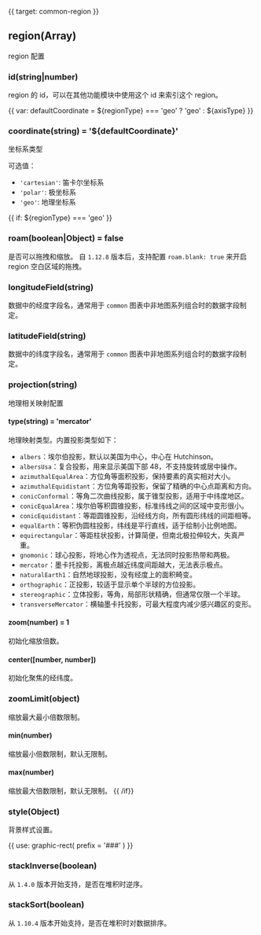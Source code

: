 {{ target: common-region }}

<!-- IRegionSpec -->

## region(Array)

region 配置

<!-- 图表布局配置 -->
<!-- IRegionSpec -->

### id(string|number)

region 的 id，可以在其他功能模块中使用这个 id 来索引这个 region。

{{ var: defaultCoordinate = ${regionType} === 'geo' ? 'geo' : ${axisType} }}

### coordinate(string) = '${defaultCoordinate}'

坐标系类型

可选值：

- `'cartesian'`: 笛卡尔坐标系
- `'polar'`: 极坐标系
- `'geo'`: 地理坐标系

{{ if: ${regionType} === 'geo' }}

### roam(boolean|Object) = false

是否可以拖拽和缩放。
自 `1.12.8` 版本后，支持配置 `roam.blank: true` 来开启 region 空白区域的拖拽。

### longitudeField(string)

数据中的经度字段名，通常用于 `common` 图表中非地图系列组合时的数据字段制定。

### latitudeField(string)

数据中的纬度字段名，通常用于 `common` 图表中非地图系列组合时的数据字段制定。

### projection(string)

地理相关映射配置

#### type(string) = 'mercator'

地理映射类型。内置投影类型如下：

- `albers`：埃尔伯投影，默认以美国为中心，中心在 Hutchinson。
- `albersUsa`：复合投影，用来显示美国下部 48，不支持旋转或居中操作。
- `azimuthalEqualArea`：方位角等面积投影，保持要素的真实相对大小。
- `azimuthalEquidistant`：方位角等距投影，保留了精确的中心点距离和方向。
- `conicConformal`：等角二次曲线投影，属于锥型投影，适用于中纬度地区。
- `conicEqualArea`：埃尔伯等积圆锥投影，标准纬线之间的区域中变形很小。
- `conicEquidistant`：等距圆锥投影，沿经线方向，所有圆形纬线的间距相等。
- `equalEarth`：等积伪圆柱投影，纬线是平行直线，适于绘制小比例地图。
- `equirectangular`：等距柱状投影，计算简便，但南北极拉伸较大，失真严重。
- `gnomonic`：球心投影，将地心作为透视点，无法同时投影热带和两极。
- `mercator`：墨卡托投影，离极点越近纬度间距越大，无法表示极点。
- `naturalEarth1`：自然地球投影，没有经度上的面积畸变。
- `orthographic`：正投影，较适于显示单个半球的方位投影。
- `stereographic`：立体投影，等角，局部形状精确，但通常仅限一个半球。
- `transverseMercator`：横轴墨卡托投影，可最大程度内减少感兴趣区的变形。

#### zoom(number) = 1

初始化缩放倍数。

#### center([number, number])

初始化聚焦的经纬度。

### zoomLimit(object)

缩放最大最小倍数限制。

#### min(number)

缩放最小倍数限制，默认无限制。

#### max(number)

缩放最大倍数限制，默认无限制。
{{ /if}}

### style(Object)

背景样式设置。

{{ use: graphic-rect(
  prefix = '###'
) }}

### stackInverse(boolean)

从 `1.4.0` 版本开始支持，是否在堆积时逆序。

### stackSort(boolean)

从 `1.10.4` 版本开始支持，是否在堆积时对数据排序。
